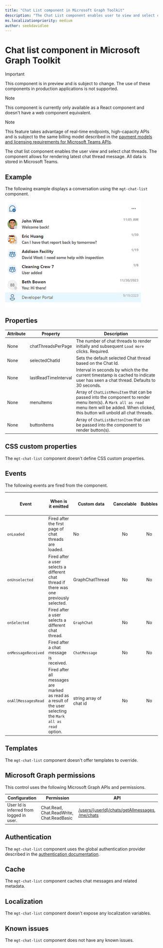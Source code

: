 ```yaml
---
title: "Chat List component in Microsoft Graph Toolkit"
description: "The Chat List component enables user to view and select chat threads."
ms.localizationpriority: medium
author: seekdavidlee
---
```


# Chat list component in Microsoft Graph Toolkit

> [!IMPORTANT]
> This component is in preview and is subject to change. The use of these components in production applications is not supported.

> [!NOTE]
> This component is currently only available as a React component and doesn't have a web component equivalent.

> [!NOTE]
> This feature takes advantage of real-time endpoints, high-capacity APIs and is subject to the same billing model described in the [payment models and licensing requirements for Microsoft Teams APIs](/graph/teams-licenses).

The chat list component enables the user view and select chat threads. The component allows for rendering latest chat thread message. All data is stored in Microsoft Teams.

## Example

The following example displays a conversation using the `mgt-chat-list` component.

![A screenshot of a chat list component](./images/mgt-chat-list.png)

## Properties

| Attribute                         | Property            | Description                                                                                            |
| --------------------------------- | ------------------- | ------------------------------------------------------------------------------------------------------ |
| None                              | chatThreadsPerPage  | The number of chat threads to render initially and subsequent `Load more` clicks. Required. |
| None                              | selectedChatId  | Sets the default selected Chat thread based on the Chat Id. |
| None                              | lastReadTimeInterval  | Interval in seconds by which the the current timestamp is cached to indicate user has seen a chat thread. Defaults to 30 seconds. |
| None                              | menuItems           | Array of `ChatListMenuItem` that can be passed into the component to render menu item(s). A `Mark all as read` menu item will be added. When clicked, this button will unbold all chat threads. |
| None                              | buttonItems         | Array of `ChatListButtonItem` that can be passed into the component to render button(s). |

## CSS custom properties

The `mgt-chat-list` component doesn't define CSS custom properties.

## Events

The following events are fired from the component.

| Event | When is it emitted | Custom data | Cancelable | Bubbles | Works with custom template
| ------|-------------------|--------------|:-----------:|:---------:|:---------------------------:|
| `onLoaded` | Fired after the first page of chat threads are loaded. | No | No | No | No |
| `onUnselected` | Fired after a user selects a different chat thread if there was one previously selected. | GraphChatThread | No | No | No |
| `onSelected` | Fired after a user selects a different chat thread. | `GraphChat` | No | No | No |
| `onMessageReceived` | Fired after a chat message is received. | `ChatMessage` | No | No | No |
| `onAllMessagesRead` | Fired after all messages are marked as read as a result of the user selecting the `Mark all as read` option. | string array of chat id | No | No | No |

## Templates

The `mgt-chat-list` component doesn't offer templates to override.

## Microsoft Graph permissions

This control uses the following Microsoft Graph APIs and permissions.

| Configuration | Permission | API |
| - | - | - |
| User Id is inferred from logged in user. | Chat.Read, Chat.ReadWrite, Chat.ReadBasic | [/users/{userId}/chats/getAllmessages](/graph/teams-changenotifications-chatmessage#subscribe-to-changes-at-the-user-level), [/me/chats](/graph/api/chat-list) |

## Authentication

The `mgt-chat-list` component uses the global authentication provider described in the [authentication documentation](../providers/providers.md).

## Cache

The `mgt-chat-list` component caches chat messages and related metadata.

## Localization

The `mgt-chat-list` component doesn't expose any localization variables.

## Known issues

The `mgt-chat-list` component does not have any known issues.
